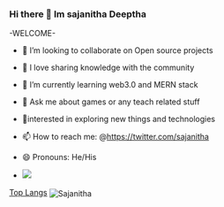 ### Hi there 👋 Im sajanitha Deeptha

-WELCOME-

- 👯 I’m looking to collaborate on Open source projects
- 🎤 I love sharing knowledge with the community 
- 🌱 I’m currently learning  web3.0 and MERN stack
- 💬 Ask me about games or any teach related stuff
- 🌱interested in exploring new things and technologies
- 📫 How to reach me: @https://twitter.com/sajanitha
- 😄 Pronouns: He/His




- <img src="https://github-readme-stats.vercel.app/api?username=Sajanitha&&show_icons=true&title_color=ffffff&icon_color=bb2acf&text_color=daf7dc&bg_color=000000">

[Top Langs](https://github-readme-stats.vercel.app/api/top-langs/?username=Sajanitha&theme=tokyonight)
<img align="center" src="https://camo.githubusercontent.com/7bb5471c2900387feff319f86ddcfde460b0978b703ded7513dcd6ac262448cb/68747470733a2f2f6769746875622d726561646d652d73746174732e76657263656c2e6170702f6170692f746f702d6c616e67733f757365726e616d653d6d756469746861776565657261726174686e612673686f775f69636f6e733d74727565266c6f63616c653d656e266c61796f75743d636f6d70616374" alt="Sajanitha" data-canonical-src="https://github-readme-stats.vercel.app/api/top-langs?username=mudithaweeerarathna&amp;show_icons=true&amp;locale=en&amp;layout=compact" style="max-width: 100%;">
